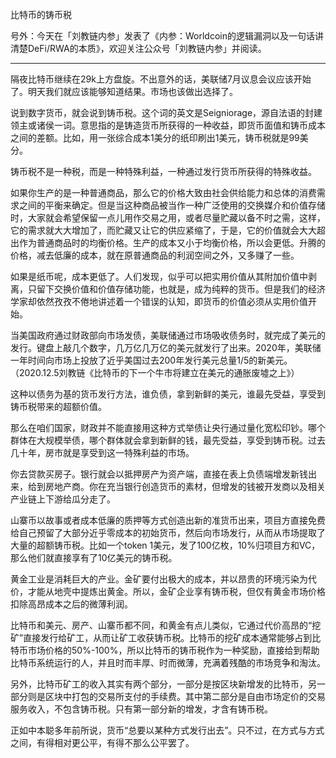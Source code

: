
比特币的铸币税

号外：今天在「刘教链内参」发表了《内参：Worldcoin的逻辑漏洞以及一句话讲清楚DeFi/RWA的本质》，欢迎关注公众号「刘教链内参」并阅读。

---

隔夜比特币继续在29k上方盘旋。不出意外的话，美联储7月议息会议应该开始了。明天我们就应该能够知道结果。市场也该做出选择了。

说到数字货币，就会说到铸币税。这个词的英文是Seigniorage，源自法语的封建领主或诸侯一词。意思指的是铸造货币所获得的一种收益，即货币面值和铸币成本之间的差额。比如，用一张综合成本1美分的纸印刷出1美元，铸币税就是99美分。

铸币税不是一种税，而是一种特殊利益，一种通过发行货币所获得的特殊收益。

如果你生产的是一种普通商品，那么它的价格大致由社会供给能力和总体的消费需求之间的平衡来确定。但是当这种商品被当作一种广泛使用的交换媒介和价值存储时，大家就会希望保留一点儿用作交易之用，或者尽量贮藏以备不时之需，这样，它的需求就大大增加了，而贮藏又让它的供应紧缩了，于是，它的价值就会大大超出作为普通商品时的均衡价格。生产的成本又小于均衡价格，所以会更低。升腾的价格，减去低廉的成本，就在原普通商品的利润空间之外，又多赚了一些。

如果是纸币呢，成本更低了。人们发现，似乎可以把实用价值从其附加价值中剥离，只留下交换价值和价值存储功能，也就是，成为纯粹的货币。但是我们的经济学家却依然孜孜不倦地讲述着一个错误的认知，即货币的价值必须从实用价值开始。

当美国政府通过财政部向市场发债，美联储通过市场吸收债务时，就完成了美元的发行。键盘上敲几个数字，几万亿几万亿的美元就发行了出来。2020年，美联储一年时间向市场上投放了近乎美国过去200年发行美元总量1/5的新美元。（2020.12.5刘教链《比特币的下一个牛市将建立在美元的通胀废墟之上》）

这种以债务为基的货币发行方法，谁负债，拿到新鲜的美元，谁最先受益，享受到铸币税带来的超额价值。

那么在咱们国家，财政并不能直接用这种方式举债让央行通过量化宽松印钞。哪个群体在大规模举债，哪个群体就会拿到新鲜的钱，最先受益，享受到铸币税。过去几十年，房市就是享受到这一特殊利益的市场。

你去贷款买房子。银行就会以抵押房产为资产端，直接在表上负债端增发新钱出来，给到房地产商。你在充当银行创造货币的素材，但增发的钱被开发商以及相关产业链上下游给瓜分走了。

山寨币以故事或者成本低廉的质押等方式创造出新的准货币出来，项目方直接免费给自己预留了大部分近乎零成本的初始货币，然后向市场发行，从而从市场提取了大量的超额铸币税。比如一个token 1美元，发了100亿枚，10%归项目方和VC，那么他们就直接享有了10亿美元的铸币税。

黄金工业是消耗巨大的产业。金矿要付出极大的成本，并以昂贵的环境污染为代价，才能从地壳中提炼出黄金。所以，金矿企业享有铸币税，但仅有黄金市场价格扣除高昂成本之后的微薄利润。

比特币和美元、房产、山寨币都不同，和黄金有点儿类似，它通过代价高昂的“挖矿”直接发行给矿工，从而让矿工收获铸币税。比特币的挖矿成本通常能够占到比特币市场价格的50%-100%，所以比特币的铸币税作为一种奖励，直接给到帮助比特币系统运行的人，并且时而丰厚、时而微薄，充满着残酷的市场竞争和淘汰。

另外，比特币矿工的收入其实有两个部分，一部分是按区块新增发的比特币，另一部分则是区块中打包的交易所支付的手续费。其中第二部分是自由市场定价的交易服务收入，不包含铸币税。只有第一部分新的增发，才含有铸币税。

正如中本聪多年前所说，货币“总要以某种方式发行出去”。只不过，在方式与方式之间，有得相对更公平，有得不那么公平罢了。

